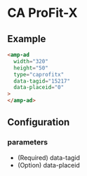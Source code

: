 <!---
Copyright 2015 The AMP HTML Authors. All Rights Reserved.

Licensed under the Apache License, Version 2.0 (the "License");
you may not use this file except in compliance with the License.
You may obtain a copy of the License at

      http://www.apache.org/licenses/LICENSE-2.0

Unless required by applicable law or agreed to in writing, software
distributed under the License is distributed on an "AS-IS" BASIS,
WITHOUT WARRANTIES OR CONDITIONS OF ANY KIND, either express or implied.
See the License for the specific language governing permissions and
limitations under the License.
-->

# CA ProFit-X

## Example

```html
<amp-ad
  width="320"
  height="50"
  type="caprofitx"
  data-tagid="15217"
  data-placeid="0"
>
</amp-ad>
```

## Configuration

### parameters
- (Required) data-tagid
- (Option) data-placeid
